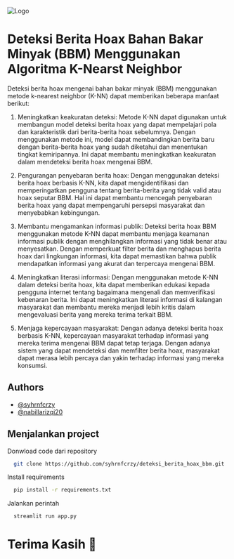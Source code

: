 
![Logo](https://res.cloudinary.com/dyd911kmh/image/upload/v1640050215/image27_frqkzv.png)


# Deteksi Berita Hoax Bahan Bakar Minyak (BBM) Menggunakan Algoritma K-Nearst Neighbor

Deteksi berita hoax mengenai bahan bakar minyak (BBM) menggunakan metode k-nearest neighbor (K-NN) dapat memberikan beberapa manfaat berikut:

1. Meningkatkan keakuratan deteksi: Metode K-NN dapat digunakan untuk membangun model deteksi berita hoax yang dapat mempelajari pola dan karakteristik dari berita-berita hoax sebelumnya. Dengan menggunakan metode ini, model dapat membandingkan berita baru dengan berita-berita hoax yang sudah diketahui dan menentukan tingkat kemiripannya. Ini dapat membantu meningkatkan keakuratan dalam mendeteksi berita hoax mengenai BBM.

2. Pengurangan penyebaran berita hoax: Dengan menggunakan deteksi berita hoax berbasis K-NN, kita dapat mengidentifikasi dan memperingatkan pengguna tentang berita-berita yang tidak valid atau hoax seputar BBM. Hal ini dapat membantu mencegah penyebaran berita hoax yang dapat mempengaruhi persepsi masyarakat dan menyebabkan kebingungan.

3. Membantu mengamankan informasi publik: Deteksi berita hoax BBM menggunakan metode K-NN dapat membantu menjaga keamanan informasi publik dengan menghilangkan informasi yang tidak benar atau menyesatkan. Dengan memperkuat filter berita dan menghapus berita hoax dari lingkungan informasi, kita dapat memastikan bahwa publik mendapatkan informasi yang akurat dan terpercaya mengenai BBM.

4. Meningkatkan literasi informasi: Dengan menggunakan metode K-NN dalam deteksi berita hoax, kita dapat memberikan edukasi kepada pengguna internet tentang bagaimana mengenali dan memverifikasi kebenaran berita. Ini dapat meningkatkan literasi informasi di kalangan masyarakat dan membantu mereka menjadi lebih kritis dalam mengevaluasi berita yang mereka terima terkait BBM.

5. Menjaga kepercayaan masyarakat: Dengan adanya deteksi berita hoax berbasis K-NN, kepercayaan masyarakat terhadap informasi yang mereka terima mengenai BBM dapat tetap terjaga. Dengan adanya sistem yang dapat mendeteksi dan memfilter berita hoax, masyarakat dapat merasa lebih percaya dan yakin terhadap informasi yang mereka konsumsi.



## Authors

- [@syhrnfcrzy](https://github.com/syhrnfcrzy)
- [@nabillarizqi20](https://github.com/nabillarizqi20)



## Menjalankan project

Donwload code dari repository 
```bash
  git clone https://github.com/syhrnfcrzy/deteksi_berita_hoax_bbm.git
```
Install requirements
```bash
  pip install -r requirements.txt
```
Jalankan perintah
```bash
  streamlit run app.py
```


# Terima Kasih 🖖
